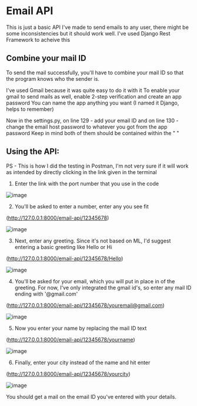 # Email API
This is just a basic API I've made to send emails to any user, there might be some inconsistencies but it should work well.
I've used Django Rest Framework to acheive this


## Combine your mail ID
To send the mail successfully, you'll have to combine your mail ID so that the program knows who the sender is.

I've used Gmail because it was quite easy to do it with it
To enable your gmail to send mails as well, enable 2-step verification and create an app password
You can name the app anything you want (I named it Django, helps to remember) 

Now in the settings.py, on line 129 - add your email ID and on line 130 - change the email host password to whatever you got from the app password
Keep in mind both of them should be contained within the  " " 


## Using the API:
PS - This is how I did the testing in Postman, I'm not very sure if it will work as intended by directly clicking in the link given in the terminal 

1) Enter the link with the port number that you use in the code

![image](https://github.com/AzureSky007/email-api/assets/112969052/5a8e4f57-b8b6-4ded-8146-467f05446b21)

2) You'll be asked to enter a number, enter any you see fit

(http://127.0.0.1:8000/email-api/12345678) 

![image](https://github.com/AzureSky007/email-api/assets/112969052/7db7ed19-9579-41e4-a3a0-6c63d76f5dda)

3) Next, enter any greeting. Since it's not based on ML, I'd suggest entering a basic greeting like Hello or Hi

(http://127.0.0.1:8000/email-api/12345678/Hello) 

![image](https://github.com/AzureSky007/email-api/assets/112969052/904ee0c3-e32d-4418-a8eb-e7eb8f29c0c4)

4) You'll be asked for your email, which you will put in place in of the greeting. For now, I've only integrated the gmail id's, so enter any mail ID ending with '@gmail.com' 

(http://127.0.0.1:8000/email-api/12345678/youremail@gmail.com)

![image](https://github.com/AzureSky007/email-api/assets/112969052/f6928aea-3f61-4357-a41c-1961648994c8)

5) Now you enter your name by replacing the mail ID text 

(http://127.0.0.1:8000/email-api/12345678/yourname)

![image](https://github.com/AzureSky007/email-api/assets/112969052/de74ea0e-20ef-4bf8-ac9e-c7e2a1ad063a)

6) Finally, enter your city instead of the name and hit enter

(http://127.0.0.1:8000/email-api/12345678/yourcity)

![image](https://github.com/AzureSky007/email-api/assets/112969052/aba3c0de-2410-4e23-bfca-08215a36f5ff)

You should get a mail on the email ID you've entered with your details.




